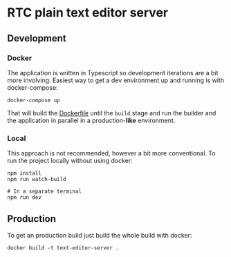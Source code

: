 # RTC plain text editor server

## Development

### Docker

The application is written in Typescript so development iterations are a bit more involving. Easiest way to get a dev environment up and running is with docker-compose:

```
docker-compose up
```

That will build the [Dockerfile](./Dockerfile) until the `build` stage and run the builder and the application in parallel in a production-**like** environment.

### Local

This approach is not recommended, however a bit more conventional. To run the project locally without using docker:

```
npm install
npm run watch-build

# In a separate terminal
npm run dev
```

## Production

To get an production build just build the whole build with docker:

```
docker build -t text-editor-server .
```

